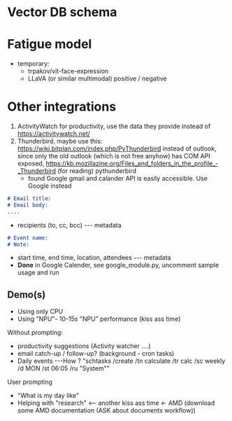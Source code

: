 # Vector DB schema

# Fatigue model
- temporary: 
    - trpakov/vit-face-expression
    - LLaVA (or similar multimodal) positive / negative

# Other integrations
1. ActivityWatch for productivity, use the data they provide instead of https://activitywatch.net/
2. Thunderbird, maybe use this: https://wiki.bitplan.com/index.php/PyThunderbird instead of outlook, since only the old outlook (which is not free anyhow) has COM API exposed, https://kb.mozillazine.org/Files_and_folders_in_the_profile_-_Thunderbird (for reading) pythunderbird 
    - found Google gmail and calander API is easily accessible. Use Google instead

```markdown
# Email title: 
# Email body:
....
```
- recipients (to, cc, bcc) --- metadata

```markdown
# Event name:
# Note:
```
- start time, end time, location, attendees --- metadata
- **Done** in Google Calender, see google_module.py, uncomment sample usage and run


## Demo(s) 
- Using only CPU
- Using "NPU"- 10-15s "NPU" performance (kiss ass time)

Without prompting:
- productivity suggestions (Activity watcher ....)
- email catch-up / follow-up? (background - cron tasks)
- Daily events
---How ? "schtasks /create /tn calculate /tr calc /sc weekly /d MON /st 06:05 /ru "System""

User prompting
- "What is my day like" 
- Helping with "research" <-- another kiss ass time <- AMD (download some AMD documentation (ASK about documents workflow))
